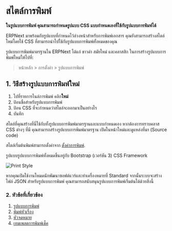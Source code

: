 <!-- add-breadcrumbs -->
# สไตล์การพิมพ์

**ในรูปแบบการพิมพ์ คุณสามารถกำหนดรูปแบบ CSS แบบกำหนดเองที่ใช้กับรูปแบบการพิมพ์ได้**

ERPNext มาพร้อมกับรูปแบบที่กำหนดไว้ล่วงหน้าสำหรับการพิมพ์เอกสาร คุณยังสามารถสร้างสไตล์ใหม่โดยใช้ CSS ที่สามารถนำไปใช้กับรูปแบบการพิมพ์ทั้งหมดของคุณ

รูปแบบการพิมพ์มาตรฐานใน ERPNext ได้แก่ ขาวดำ สมัยใหม่ และคลาสสิก ในการสร้างรูปแบบการพิมพ์ใหม่ให้ไปที่:

> หน้าหลัก > การตั้งค่า > รูปแบบการพิมพ์


## 1. วิธีสร้างรูปแบบการพิมพ์ใหม่
1. ไปที่รายการไนล์การพิมพ์ คลิก**ใหม่**
1. ป้อนชื่อสำหรับรูปแบบการพิมพ์
1. ป้อน CSS ที่จะกำหนดว่าสไตล์จะออกมาเป็นอย่างไร
1. บันทึก

สไตล์ที่คุณสร้างที่นี่ใช้กับทั้งรูปแบบการพิมพ์มาตรฐานและแบบกำหนดเอง หากต้องการทราบคลาส CSS ต่างๆ ที่มี คุณสามารถสร้างรูปแบบการพิมพ์มาตรฐาน เปิดในหน้าใหม่และดูแหล่งที่มา (Source code)

สไตล์เริ่มต้นพิมพ์สามารถตั้งค่าจาก [ตั้งค่าการพิมพ์](/docs/user/manual/th/setting-up/print/print-settings).

รูปแบบรูปแบบการพิมพ์ทั้งหมดขึ้นอยู่กับ Bootstrap (เวอร์ชัน 3) CSS Framework

<img class="screenshot" alt="Print Style" src="{{docs_base_url}}/assets/img/setup/print/print-style.png">

หากคุณเปิดใช้งานโหมดนักพัฒนาซอฟต์แวร์และทำเครื่องหมายที่ Standard จากนั้นระบบจะสร้างไฟล์ JSON สำหรับรูปแบบการพิมพ์ คุณสามารถสนับสนุนรูปแบบการพิมพ์เริ่มต้นได้ด้วยสิ่งนี้

### 2. หัวข้อที่เกี่ยวข้อง
1. [รูปแบบการพิมพ์](/docs/user/manual/th/setting-up/print/print-format)
1. [พิมพ์หัวเรื่อง](/docs/user/manual/th/setting-up/print/print-headings)
1. [หัวจดหมาย](/docs/user/manual/th/setting-up/print/letter-head)
1. [เทมเพลตการพิมพ์เช็ค](/docs/user/manual/th/setting-up/print/cheque-print-template)
